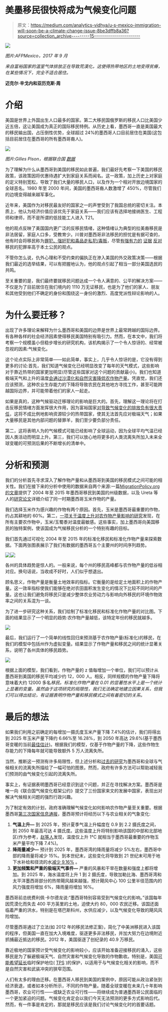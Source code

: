 # 美墨移民很快将成为气候变化问题

> 原文：<https://medium.com/analytics-vidhya/u-s-mexico-immigration-will-soon-be-a-climate-change-issue-8be3dffb8a36?source=collection_archive---------15----------------------->

![](img/fa2ba76914a0e371b4bc14e7c1b4dda8.png)

*图片:AFPMexico，2017 年 9 月*

*来自富裕国家的温室气体排放正在导致荒漠化，这使得热带地区的土地变得贫瘠，在某些情况下，完全不适合居住。*

**迈克尔·辛戈内和亚历克斯·周**

# 介绍

美国是世界上外国出生人口最多的国家。第二大移民国俄罗斯的移民人口比美国少近五倍，这让美国成为真正的国际移民特例。从历史上看，墨西哥一直是美国最大的移民输出国，占压倒性优势，全球超过 24%的墨西哥人口目前居住在美国(这包括目前居住在墨西哥的所有墨西哥裔人)。

![](img/6a448da13f9b9b20ea1153f9bf224275.png)

*图片:Gilles Pison，根据联合国* [*数据*](https://www.un.org/en/development/desa/population/migration/data/index.asp)

为了理解为什么从墨西哥到美国的移民如此普遍，我们最好先考察一下美国的移民政策，该政策因将优惠待遇扩大到家庭关系而闻名。这一政策，加上历史上对家庭的定义特别宽松，导致了我们大量的移民人口，以及作为一个相对开放边境国家的全球恶名。1980 年至 2000 年间，美国的墨西哥裔人数激增了 450%，尽管我们的边境变得越来越军事化。

近年来，美国作为对移民最友好的国家之一的声誉受到了我国总统的密切关注。本质上，他认为经济价值应该优先于家庭关系——我们应该有选择地接纳医生、工程师和律师，而不是所谓的低技能工人进入 T21。

他的观点反映了美国国内更广泛的反移民情绪，这种情绪认为典型的拉美裔移民是非法居留，家庭人口多，受教育少。川普对墨西哥非法移民的担忧是有据可查的，他有时会将移民称为[罪犯、强奸犯和毒品走私犯/毒贩](https://www.washingtonpost.com/news/fact-checker/wp/2015/07/08/donald-trumps-false-comments-connecting-mexican-immigrants-and-crime/)，尽管[有强有力的](https://immigrationimpact.com/2016/04/29/donald-trump-immigration-crime-facts/) [证据](https://www.themarshallproject.org/2019/05/13/is-there-a-connection-between-undocumented-immigrants-and-crime) [反对](https://www.nytimes.com/2019/05/13/upshot/illegal-immigration-crime-rates-research.html)移民的犯罪率高于本土公民的观点。

不管你怎么说，仇外心理和不受约束的偏执正在渗入美国的外交政策决策——根据我们最近的选举结果，可以有把握地认为，他的观点引起了相当一部分美国选民的共鸣。

至关重要的是，我们最终要就移民问题达成一个令人满意的、公平的解决方案——不仅是为了目前居住在我们境内的 1110 万无证移民，也是为了他们的家人、朋友和其他受到他们不确定的身份和围绕这一身份的激烈、高度党派性辩论影响的人。

# 为什么要迁移？

出现了许多理论来解释为什么墨西哥和美国的边界是世界上最常跨越的国际边界。有各种各样的社会经济因素使得移民美国特别有吸引力。然而，在本文中，我们将考察一个规模虽小但稳步增长的研究机构，该机构揭示了一个令人惊讶的、经常被忽视的因素:气候变化。

这个论点实际上非常简单——如此简单，事实上，几乎令人惊讶的是，它没有得到更多的讨论:首先，我们知道气候变化已经明显改变了每年的天气模式，这些影响对于靠近热带的国家更加明显(尽管这些国家对这个问题的贡献最小)。我们也知道极端天气和上升的温度[会通过沙漠化和自然灾害降低农作物产量](https://www.nature.com/articles/ncomms6989)。凭直觉，我们还应该预测，这种农业生存能力的下降将导致农民在其他地方寻找工作，甚至可能跨越国际边界，并可能带着他们的家人一起走。

如果是真的，这种气候驱动迁移理论的影响是巨大的。首先，理解这一理论将在打击反移民情绪方面发挥很大作用，因为富裕国家[对导致气候变化的排放负有很大责任](https://www.theguardian.com/environment/2011/apr/21/countries-responsible-climate-change)，这将不成比例地影响资源较少的热带国家，使其无法首先应对极端天气；如果大量移民是其他内部问题的替罪羊，我们至少要负部分责任。

第二，这将表明人为的气候模式可能已经影响了全球运动，因为全球平均气温已经因人类活动而明显上升。第三，我们可以放心地将更多的人类流离失所加入未来全球变暖的可预测后果的不断增长的清单中。

# 分析和预测

我们的分析首先寻求深入了解作物产量和从墨西哥到美国的移民模式之间可能的相关性。我们在接下来的分析中使用的数据来自两个来源:一篇[MigrationPolicy.org 的文章](https://www.migrationpolicy.org/programs/data-hub/charts/origins-mexican-migrants-united-states-mexican-state-residence-number-and)提供了 2004 年至 2015 年墨西哥移民到美国的州级数据，以及 Ureta 等人的[研究论文](https://www.sciencedirect.com/science/article/pii/S0308521X18314045)详细介绍了同一时期墨西哥玉米作物的产量。

我们选择玉米作为感兴趣的作物有两个原因。首先，玉米是墨西哥最重要的作物，约占其耕地的 60%。第二，[一项关于温度上升对农作物产量影响的研究](https://www.pnas.org/content/114/35/9326)发现，在所有主要农作物中，玉米/玉蜀黍对温度最敏感。这些事实，加上墨西哥向美国移民的独特案例，使该国成为气候移民分析的一个特别有趣的目标。

我们首先通过可视化 2004 年至 2015 年的标准化移民和标准化作物产量来探索数据。下面两张图表展示了我们有数据的墨西哥五个主要州的时间序列趋势。

![](img/dab8ba79a492acfc8aa634b256fba8ff.png)![](img/e54c32a132d6958cae9e169ffea799bb.png)

各州的具体趋势是惊人的。一般来说，每个州的移民高峰都与农作物产量的低谷相对应。换句话说，当收成不好时，人们似乎想退出。

顾名思义，作物产量是衡量土地效率的指标。它衡量的是给定土地面积上的作物产量。这一效率指标使我们能够在绝对农田面积发生变化的情况下比较不同时间的产量。这也让我们避免将移民只是减少整体农业劳动力与影响向外移民的环境作物效率之间的关系混为一谈。

为了进一步研究这种关系，我们绘制了标准化移民和标准化作物产量的对比图。下面的结果显示了一个明显的趋势:农作物产量越低，该特定年份的移民就越多。

![](img/594c1949cdb7d86568ed4cf7725df8fe.png)

最后，我们运行了一个简单的线性回归来预测基于农作物产量(标准化)的移民，在我们的模型中包括州作为虚拟变量。结果显示了作物产量和移民之间的统计显著关系，说明了各州具体的移民趋势。

![](img/9f5977911ed664c7ec418b83c64d1409.png)

根据上面的模型，我们看到，作物产量的 z 值每增加一个单位，我们可以预计从墨西哥到美国的移民平均减少约 12，000 人。相反，同样规模的作物产量下降将意味着大约 12000 多名*移民。标准化作物产量在 0.01 的显著性水平上是一个统计上显著的变量。虽然由于这项研究的局限性，我们无法确定地建立因果关系，但我们可以得出结论，有证据表明作物产量和移民模式之间有着密切的关系。*

# 最后的想法

如果我们利用之前确定的每增加一摄氏度玉米产量下降 7.4%的估计，我们将得出到 2025 年玉米产量下降约 6.66%至 16.28%，到 2050 年高达 29.6%(基于墨西哥变暖的当前[最佳估计](https://unfccc.int/resource/docs/natc/mexnc3e.pdf))。根据我们的模型，仅基于作物产量的下降，这些作物生存能力的下降每年就可能导致额外 5 万人流离失所。

当然，推断这一预测有许多局限性，但上述分析和[过去的研究](https://www.brookings.edu/research/the-climate-crisis-migration-and-refugees/)为墨西哥和全球与气候相关的流离失所描绘了一幅可怕的图景。然而，政府有许多方法可以帮助减轻我们预测的由气候变化引起的流离失所。

事实上，有证据表明墨西哥已经意识到这个问题，并正在寻找解决方案。墨西哥是唯一向《联合国气候变化框架公约》提交了三份国家来文的发展中国家，表现出对解决气候相关问题的强烈行政兴趣。

为了制定有效的计划，政府准确理解气候变化如何影响农作物产量至关重要。根据墨西哥[第三次国家信息通报](https://unfccc.int/resource/docs/natc/mexnc3e.pdf)，墨西哥预计将经历以下与农业相关的气象变化:

1.  **气温上升—** 到 2025 年，预计夏季气温上升幅度在 0.9 到 2.2 摄氏度之间，到 2050 年最高可达 4 摄氏度。这些温度上升将特别影响该国的中部和北部地区(作为参考，[赵等人](https://www.pnas.org/content/114/35/9326)发现，温度仅上升 1°C 就相当于墨西哥最重要的作物玉米产量平均下降 7.4%)。
2.  **降雨量减少—** 预计到 2025 年，墨西哥湾的降雨量将减少 5%左右，墨西哥中部的降雨量将减少 15%。到本世纪末，这些变化将导致到 21 世纪末可用于地下水补给和径流的水[减少 9.16%](https://www.researchgate.net/profile/M_Herrera-Pantoja/publication/281667677_Projected_impacts_of_climate_change_on_water_availability_indicators_in_a_semi-arid_region_of_central_Mexico/links/5a98b1acaca27214056d5bf0/Projected-impacts-of-climate-change-on-water-availability-indicators-in-a-semi-arid-region-of-central-Mexico.pdf) 。
3.  **更加频繁和严重的极端天气事件—** 严重的风暴和干旱在数量和强度上都将增加。到 2025 年，海水温度将上升 1 到 2 摄氏度，导致加勒比海、墨西哥湾和太平洋墨西哥部分的热带飓风越来越强，预计飓风中心 100 公里半径范围内的风力强度将增加 6%，降雨量将增加 16%。

墨西哥前总统费利佩·卡尔德龙说:“墨西哥特别容易受到气候变化的影响。”该国每年因荒漠化而失去 400 平方英里的土地，迫使大约 80，000 农民迁移。该国还面临着严重的洪水，特别是在塔巴斯科州，水供应减少，以及气候变化导致的飓风风险增加。

尽管墨西哥通过了立法(如 2012 年的移民法修正案)，简化了中美洲移民进入该国的程序，但美国一直在加大入境难度，驱逐更多非法移民，并加大努力在边境附近抓捕最近抵达的移民。2012 年，美国驱逐了创纪录的 40.9 万移民。

靠近极地的国家预计受气候变化的影响较小，应该开始准备迎接移民的涌入，这些移民是为了躲避极端天气、自然灾害和气候变化导致的作物歉收。特别是，美国[可能希望延长](http://box5213.temp.domains/~thealsbe/tps-u-s-immigration-law-and-the-incipient-language-of-climate-migration/)临时保护地位( [TPS](https://www.uscis.gov/humanitarian/temporary-protected-status) )的保护，以适用于与气候变化相关的影响，而不是自然灾害和武装冲突的狭窄范围。

人们有太多的理由迁移。在墨西哥人移民到美国的案例中，原因可能从政治紧张到经济衰退，或者如本分析所示，不同的作物产量。随着全球变暖在未来几十年影响墨西哥，农业可行性——或缺乏农业可行性——将继续成为普通墨西哥公民面临的一个更加紧迫的问题。气候变化肯定会以我们今天无法预测的更多方式影响后代。然而，有一件事是肯定的，那就是移民应该是我们讨论气候变化时的首要话题。